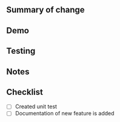 ## Summary of change

## Demo

## Testing

## Notes

## Checklist
- [ ] Created unit test
- [ ] Documentation of new feature is added